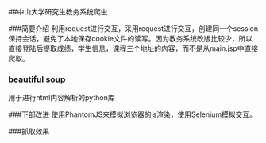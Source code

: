##中山大学研究生教务系统爬虫

###简要介绍
利用request进行交互，采用request进行交互，创建同一个session保持会话，避免了本地保存cookie文件的读写。因为教务系统改版比较少，所以直接登陆后提取成绩，学生信息，课程三个地址的内容，而不是从main.jsp中直接爬取。


### beautiful soup
用于进行html内容解析的python库

###下部改进
使用PhantomJS来模拟浏览器的js渲染，使用Selenium模拟交互。

###抓取效果


